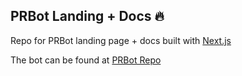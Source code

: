 ## PRBot Landing + Docs 🔥

Repo for PRBot landing page + docs built with [Next.js](nextjs.org)

The bot can be found at [PRBot Repo](https://github.com/glamboyosa/PRBot)
